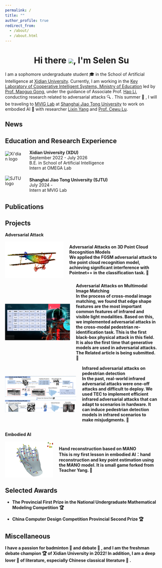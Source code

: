 ```yaml
---
permalink: /
title: ""
author_profile: true
redirect_from: 
  - /about/
  - /about.html
---
```


<h1 align="center">Hi there <img src="https://github.com/sudnyeshtalekar/sudnyeshtalekar/raw/master/Assets/Hi.gif" width="40px">, I'm Selen Su</h1>

I am a sophomore undergraduate student &#x1F393; in the School of Artificial Intelligence at [Xidian University](https://www.xidian.edu.cn/). Currently, I am working in the [Key Laboratory of Cooperative Intelligent Systems, Ministry of Education](https://cois.xidian.edu.cn/index.htm) led by [Prof. Maoguo Gong](https://web.xidian.edu.cn/mggong/), under the guidance of Associate Prof. [Hao Li](https://web.xidian.edu.cn/haoli/), conducting research related to adversarial attacks &#x1F50D; . This summer &#x1F334; , I will be traveling to [MVIG Lab](https://www.mvig.org/index.html) at [Shanghai Jiao Tong University](https://en.sjtu.edu.cn/) to work on embodied AI &#x1F331; with researcher [Lixin Yang](https://lixiny.github.io/) and [Prof. Cewu Lu](https://www.mvig.org/index.html).

News
---------------

Education and Research Experience
--------------
<div style="display: flex; align-items: center;">
    <img src="https://github.com/note286/xdulogo/raw/main/%E8%A5%BF%E7%94%B5%E6%96%B0%E6%A0%87%E5%BF%971-%E7%BA%A2%E8%89%B2-%E9%80%8F%E6%98%8E.png" alt="Xi'dian logo" width="60" height="60" style="margin-right: 20px;">
    <div>
        <strong>Xidian University (XDU)</strong><br>
        September 2022 - July 2026<br>
        B.E. in School of Artificial Intelligence<br>
        Intern at OMEGA Lab
    </div>
</div>

<br>

<div style="display: flex; align-items: center;">
    <img src="https://github.com/weijianwen/SJTU-logo-banner/raw/master/SJTU_LOGO/PNG/sjtulogoblue.png" alt="SJTU logo" width="60" height="60" style="margin-right: 20px;">
    <div>
        <strong>Shanghai Jiao Tong University (SJTU)</strong><br>
        July 2024 -  <br>
        Intern at MVIG Lab
    </div>
</div>

Publications
--------------

Projects
--------------
<strong>Adversarial Attack<strong>

<div style="display: flex; align-items: center;">
    <img src="https://github.com/Selen-Suyue/Selen/raw/master/images/3D%E7%82%B9%E4%BA%91.png" alt="3daa" width="240" height="120" style="margin-right: 20px;">
    <div>
        <strong>Adversarial Attacks on 3D Point Cloud Recognition Models</strong><br>
        We applied the FGSM adversarial attack to the point cloud recognition model, achieving significant interference with Pointnet++ in the classification task. &#x1F680;
    </div>
</div>

<br>

<div style="display: flex; align-items: center;">
    <img src="https://github.com/Selen-Suyue/Selen/raw/master/images/R%E5%AF%B9%E6%8A%97.png" alt="RIaa" width="240" height="120" style="margin-right: 20px;">
    <div>
        <strong>Adversarial Attacks on Multimodal Image Matching</strong><br>
        In the process of cross-modal image matching, we found that edge shape features are the most important common features of infrared and visible light modalities. Based on this, we implemented adversarial attacks in the cross-modal pedestrian re-identification task. This is the first black-box physical attack in this field. It is also the first time that generative models are used in adversarial attacks. The Related article is being submitted. &#x1F680;
    </div>
</div>

<br>

<div style="display: flex; align-items: center;">
    <img src="https://github.com/Selen-Suyue/Selen/raw/master/images/%E7%BA%A2%E5%A4%96%E5%AF%B9%E6%8A%97.png" alt="Raa" width="240" height="120" style="margin-right: 20px;">
    <div>
        <strong>Infrared adversarial attacks on pedestrian detection</strong><br>
       In the past, real-world infrared adversarial attacks were one-off attacks and difficult to deploy. We used TEC to implement efficient infrared adversarial attacks that can adapt to scenarios in hardware. It can induce pedestrian detection models in infrared scenarios to make misjudgments. &#x1F680;
    </div>
</div>

<br>

<strong>Embodied AI<strong>
<div style="display: flex; align-items: center;">
    <img src="https://github.com/Selen-Suyue/Selen/raw/master/images/MANO%E6%89%8B%E9%83%A8%E9%87%8D%E5%BB%BA.png" alt="MANO" width="240" height="120" style="margin-right: 20px;">
    <div>
        <strong>Hand reconstruction based on MANO</strong><br>
        This is my first lesson in embodied AI：hand reconstruction and key point estimation using the MANO model. It is small game forked from Teacher Yang. &#x1F680;
    </div>
</div>

Selected Awards
----------------
- The Provincial First Prize in the National Undergraduate Mathematical Modeling Competition &#x1F3C6;  

- China Computer Design Competition Provincial Second Prize &#x1F3C6;

Miscellaneous
---------------
I have a passion for badminton &#x1F3C3; and debate &#x1F649; , and I am the freshman debate champion &#x1F3C6; of Xidian University in 2022!
In addition, I am a deep lover &#128156; of literature, especially Chinese classical literature &#127811; .
